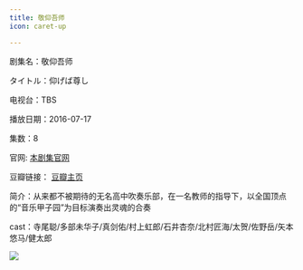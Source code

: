 ```yaml
---
title: 敬仰吾师
icon: caret-up

---
```


剧集名：敬仰吾师

タイトル：仰げば尊し

电视台：TBS

播放日期：2016-07-17

集数：8

官网: [本剧集官网](https://www.tbs.co.jp/aogeba-toutoshi/)

豆瓣链接： [豆瓣主页](https://movie.douban.com/subject/26809008/)


简介：从来都不被期待的无名高中吹奏乐部，在一名教师的指导下，以全国顶点的“音乐甲子园”为目标演奏出灵魂的合奏 ​​​

cast：寺尾聪/多部未华子/真剑佑/村上虹郎/石井杏奈/北村匠海/太贺/佐野岳/矢本悠马/健太郎

![](https://listpic.tsgsanjiao.com/2016/2016jyws.jpg)